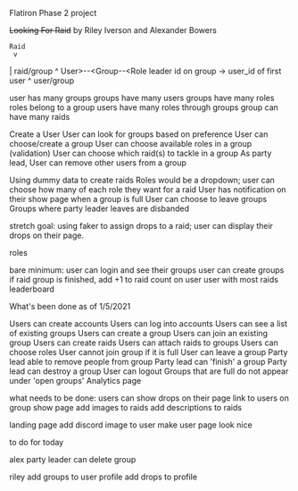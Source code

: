 Flatiron Phase 2 project

~~Looking For Raid~~
by Riley Iverson
and Alexander Bowers

	Raid
	 v
   | raid/group
	 ^
User>--<Group--<Role			leader id on group -> user_id of first user
     ^
   user/group

user has many groups
groups have many users
groups have many roles
roles belong to a group
users have many roles through groups
group can have many raids


Create a User
User can look for groups based on preference
User can choose/create a group
User can choose available roles in a group (validation)
User can choose which raid(s) to tackle in a group
As party lead, User can remove other users from a group


Using dummy data to create raids
Roles would be a dropdown;
user can choose how many of each role they want for a raid
User has notification on their show page when a group is full 
User can choose to leave groups
Groups where party leader leaves are disbanded

stretch goal: using faker to assign drops to a raid;
 user can display their drops on their page.

roles


bare minimum: user can login and see their groups
user can create groups
if raid group is finished, add +1 to raid count on user
user with most raids
leaderboard




What's been done as of 1/5/2021

Users can create accounts
Users can log into accounts
Users can see a list of existing groups
Users can create a group
Users can join an existing group
Users can create raids
Users can attach raids to groups
Users can choose roles
User cannot join group if it is full
User can leave a group
Party lead able to remove people from group
Party lead can 'finish' a group
Party lead can destroy a group
User can logout
Groups that are full do not appear under 'open groups'
Analytics page



what needs to be done:
users can show drops on their page
link to users on group show page
add images to raids
add descriptions to raids


landing page
add discord image to user
make user page look nice

to do for today

alex
party leader can delete group


riley
add groups to user profile 
add drops to profile


